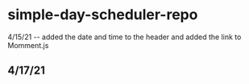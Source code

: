 # simple-day-scheduler-repo

4/15/21
-- added the date and time to the header and added 
    the link to Momment.js

4/17/21
--